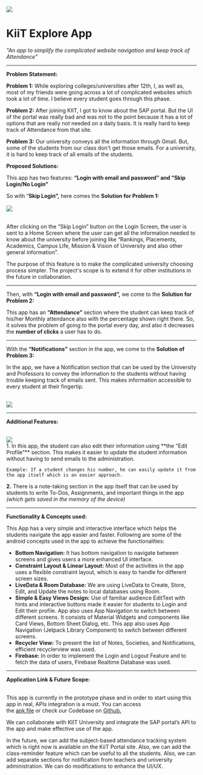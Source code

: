 <img src ="https://github.com/amajaying/KiiT.App/blob/main/ScreenShots/app%201.png">
<p>
<h1>KiiT Explore App</h1>

*"An app to simplify the complicated website navigation and keep track of Attendance"*

<hr>

**Problem Statement:**

**Problem 1:**
While exploring colleges/universities after 12th, I, as well as, most of my friends were going across a lot of complicated websites which took a lot of time. I believe every student goes through this phase.

**Problem 2:**
After joining KIIT, I got to know about the SAP portal. But the UI of the portal was really bad and was not to the point because it has a lot of options that are really not needed on a daily basis. It is really hard to keep track of Attendance from that site.

**Problem 3:**
Our university conveys all the information through Gmail. But, some of the students from our class don't get those emails. For a university, it is hard to keep track of all emails of the students.

**Proposed Solutions:**

This app has two features:
**“Login with email and password” and “Skip Login/No Login”**

So with “**Skip Login”,** here comes the **Solution for Problem 1:**<br><br>
<img src ="https://github.com/amajaying/KiiT.App/blob/main/ScreenShots/app%202.png"><br> <br>

After clicking on the “Skip Login” button on the Login Screen, the user is sent to a Home Screen where the user can get all the information needed to know about the university before joining like “Rankings, Placements, Academics, Campus Life, Mission & Vision of University and also other general information”.

The purpose of this feature is to make the complicated university choosing process simpler. The project's scope is to extend it for other institutions in the future in collaboration.
<hr>

Then, with **“Login with email and password”,** we come to the **Solution for Problem 2:**

This app has an **“Attendance”** section where the student can keep track of his/her Monthly attendance also with the percentage shown right there. So, it solves the problem of going to the portal every day, and also it decreases the **number of clicks** a user has to do.

<hr>

With the **“Notifications”** section in the app, we come to the **Solution of Problem 3:**



In the app, we have a Notification section that can be used by the University and Professors to convey the information to the students without having trouble keeping track of emails sent.
This makes information accessible to every student at their fingertip.

<br>
<img src="https://github.com/amajaying/KiiT.App/blob/main/ScreenShots/app%203.png">
<hr>



**Additional Features:**

<br>
<img src="https://github.com/amajaying/KiiT.App/blob/main/ScreenShots/app%204.png">
<br>
1. In this app, the student can also edit their information using **the “Edit Profile”** section. This makes it easier to update the student information without having to send emails to the administration.

```
Example: If a student changes his number, he can easily update it from the app itself which is an easier approach.
```
**2.** There is a note-taking section in the app itself that can be used by students to write To-Dos, Assignments, and important things in the app *(which gets saved in the memory of the device)*

<hr>

**Functionality & Concepts used:**

This App has a very simple and interactive interface which helps the students navigate the app easier and faster. Following are some of the android concepts used in the app to achieve the functionalities:

- **Bottom Navigation:** It has bottom navigation to navigate between screens and gives users a more enhanced UI interface.
- **Constraint Layout & Linear Layout:** Most of the activities in the app uses a flexible constraint layout, which is easy to handle for different screen sizes.
- **LiveData & Room Database:** We are using LiveData to Create, Store, Edit, and Update the notes to local databases using Room.
- **Simple & Easy Views Design:** Use of familiar audience EditText with hints and interactive buttons made it easier for students to Login and Edit their profile. App also uses App Navigation to switch between different screens. It consists of Material Widgets and components like Card Views, Bottom Sheet Dialog, etc. This app also uses App Navigation (Jetpack Library Component) to switch between different screens.
- **Recycler View:** To present the list of Notes, Societies, and Notifications, efficient recyclerview was used.
- **Firebase:** In order to implement the Login and Logout Feature and to fetch the data of users, Firebase Realtime Database was used.

<hr>

**Application Link & Future Scope:**

<br>
This app is currently in the prototype phase and in order to start using this app in real, APIs integration is a must.
You can access<br> the <a href="https://drive.google.com/file/d/1k2sPD8lznFT6UlyoW8LNsb0H-qaxWyJ3/view?usp=sharing">apk file</a> or check our Codebase on <a href="https://github.com/amajaying/Explore-KiiT-App">Github.</a>

We can collaborate with KIIT University and integrate the SAP portal’s API to the app and make effective use of the app.

In the future, we can add the subject-based attendance tracking system which is right now is available on the KiiT Portal site. Also, we can add the class-reminder feature which can be useful to all the students. Also, we can add separate sections for notification from teachers and university administration. We can do modifications to enhance the UI/UX.
